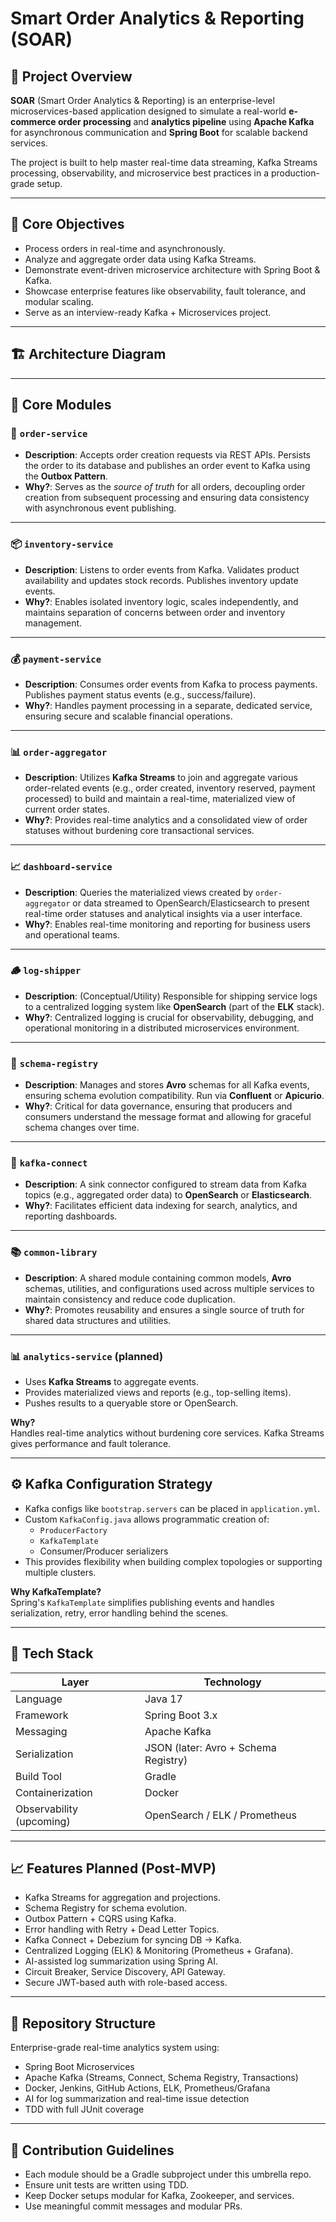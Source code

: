 # Smart Order Analytics & Reporting (SOAR)

## 🧠 Project Overview

**SOAR** (Smart Order Analytics & Reporting) is an enterprise-level microservices-based application designed to simulate a real-world **e-commerce order processing** and **analytics pipeline** using **Apache Kafka** for asynchronous communication and **Spring Boot** for scalable backend services.

The project is built to help master real-time data streaming, Kafka Streams processing, observability, and microservice best practices in a production-grade setup.

---

## 🚀 Core Objectives

- Process orders in real-time and asynchronously.
- Analyze and aggregate order data using Kafka Streams.
- Demonstrate event-driven microservice architecture with Spring Boot & Kafka.
- Showcase enterprise features like observability, fault tolerance, and modular scaling.
- Serve as an interview-ready Kafka + Microservices project.

---

## 🏗️ Architecture Diagram


---

## 🧩 Core Modules

### 🛒 `order-service`

* **Description**: Accepts order creation requests via REST APIs. Persists the order to its database and publishes an order event to Kafka using the **Outbox Pattern**.
* **Why?**: Serves as the *source of truth* for all orders, decoupling order creation from subsequent processing and ensuring data consistency with asynchronous event publishing.

---

### 📦 `inventory-service`

* **Description**: Listens to order events from Kafka. Validates product availability and updates stock records. Publishes inventory update events.
* **Why?**: Enables isolated inventory logic, scales independently, and maintains separation of concerns between order and inventory management.

---

### 💰 `payment-service`

* **Description**: Consumes order events from Kafka to process payments. Publishes payment status events (e.g., success/failure).
* **Why?**: Handles payment processing in a separate, dedicated service, ensuring secure and scalable financial operations.

---

### 📊 `order-aggregator`

* **Description**: Utilizes **Kafka Streams** to join and aggregate various order-related events (e.g., order created, inventory reserved, payment processed) to build and maintain a real-time, materialized view of current order states.
* **Why?**: Provides real-time analytics and a consolidated view of order statuses without burdening core transactional services.

---

### 📈 `dashboard-service`

* **Description**: Queries the materialized views created by `order-aggregator` or data streamed to OpenSearch/Elasticsearch to present real-time order statuses and analytical insights via a user interface.
* **Why?**: Enables real-time monitoring and reporting for business users and operational teams.

---

### 🪵 `log-shipper`

* **Description**: (Conceptual/Utility) Responsible for shipping service logs to a centralized logging system like **OpenSearch** (part of the **ELK** stack).
* **Why?**: Centralized logging is crucial for observability, debugging, and operational monitoring in a distributed microservices environment.

---

### 📄 `schema-registry`

* **Description**: Manages and stores **Avro** schemas for all Kafka events, ensuring schema evolution compatibility. Run via **Confluent** or **Apicurio**.
* **Why?**: Critical for data governance, ensuring that producers and consumers understand the message format and allowing for graceful schema changes over time.

---

### 🔗 `kafka-connect`

* **Description**: A sink connector configured to stream data from Kafka topics (e.g., aggregated order data) to **OpenSearch** or **Elasticsearch**.
* **Why?**: Facilitates efficient data indexing for search, analytics, and reporting dashboards.

---

### 📚 `common-library`

* **Description**: A shared module containing common models, **Avro** schemas, utilities, and configurations used across multiple services to maintain consistency and reduce code duplication.
* **Why?**: Promotes reusability and ensures a single source of truth for shared data structures and utilities.

---

### 📊 `analytics-service` (planned)

- Uses **Kafka Streams** to aggregate events.
- Provides materialized views and reports (e.g., top-selling items).
- Pushes results to a queryable store or OpenSearch.

**Why?**  
Handles real-time analytics without burdening core services. Kafka Streams gives performance and fault tolerance.

---

## ⚙️ Kafka Configuration Strategy

- Kafka configs like `bootstrap.servers` can be placed in `application.yml`.
- Custom `KafkaConfig.java` allows programmatic creation of:
    - `ProducerFactory`
    - `KafkaTemplate`
    - Consumer/Producer serializers
- This provides flexibility when building complex topologies or supporting multiple clusters.

**Why KafkaTemplate?**  
Spring's `KafkaTemplate` simplifies publishing events and handles serialization, retry, error handling behind the scenes.

---

## 🔧 Tech Stack

| Layer              | Technology                  |
|-------------------|-----------------------------|
| Language           | Java 17                     |
| Framework          | Spring Boot 3.x             |
| Messaging          | Apache Kafka                |
| Serialization      | JSON (later: Avro + Schema Registry) |
| Build Tool         | Gradle                      |
| Containerization   | Docker                      |
| Observability (upcoming) | OpenSearch / ELK / Prometheus |

---

## 📈 Features Planned (Post-MVP)

- Kafka Streams for aggregation and projections.
- Schema Registry for schema evolution.
- Outbox Pattern + CQRS using Kafka.
- Error handling with Retry + Dead Letter Topics.
- Kafka Connect + Debezium for syncing DB → Kafka.
- Centralized Logging (ELK) & Monitoring (Prometheus + Grafana).
- AI-assisted log summarization using Spring AI.
- Circuit Breaker, Service Discovery, API Gateway.
- Secure JWT-based auth with role-based access.

---

## 📂 Repository Structure

Enterprise-grade real-time analytics system using:
- Spring Boot Microservices
- Apache Kafka (Streams, Connect, Schema Registry, Transactions)
- Docker, Jenkins, GitHub Actions, ELK, Prometheus/Grafana
- AI for log summarization and real-time issue detection
- TDD with full JUnit coverage

---

## 🤝 Contribution Guidelines

- Each module should be a Gradle subproject under this umbrella repo.
- Ensure unit tests are written using TDD.
- Keep Docker setups modular for Kafka, Zookeeper, and services.
- Use meaningful commit messages and modular PRs.

